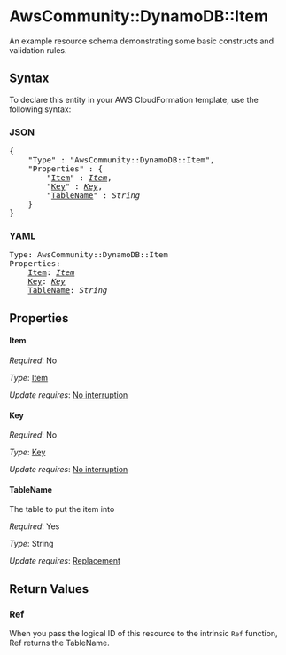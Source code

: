 # AwsCommunity::DynamoDB::Item

An example resource schema demonstrating some basic constructs and validation rules.

## Syntax

To declare this entity in your AWS CloudFormation template, use the following syntax:

### JSON

<pre>
{
    "Type" : "AwsCommunity::DynamoDB::Item",
    "Properties" : {
        "<a href="#item" title="Item">Item</a>" : <i><a href="item.md">Item</a></i>,
        "<a href="#key" title="Key">Key</a>" : <i><a href="key.md">Key</a></i>,
        "<a href="#tablename" title="TableName">TableName</a>" : <i>String</i>
    }
}
</pre>

### YAML

<pre>
Type: AwsCommunity::DynamoDB::Item
Properties:
    <a href="#item" title="Item">Item</a>: <i><a href="item.md">Item</a></i>
    <a href="#key" title="Key">Key</a>: <i><a href="key.md">Key</a></i>
    <a href="#tablename" title="TableName">TableName</a>: <i>String</i>
</pre>

## Properties

#### Item

_Required_: No

_Type_: <a href="item.md">Item</a>

_Update requires_: [No interruption](https://docs.aws.amazon.com/AWSCloudFormation/latest/UserGuide/using-cfn-updating-stacks-update-behaviors.html#update-no-interrupt)

#### Key

_Required_: No

_Type_: <a href="key.md">Key</a>

_Update requires_: [No interruption](https://docs.aws.amazon.com/AWSCloudFormation/latest/UserGuide/using-cfn-updating-stacks-update-behaviors.html#update-no-interrupt)

#### TableName

The table to put the item into

_Required_: Yes

_Type_: String

_Update requires_: [Replacement](https://docs.aws.amazon.com/AWSCloudFormation/latest/UserGuide/using-cfn-updating-stacks-update-behaviors.html#update-replacement)

## Return Values

### Ref

When you pass the logical ID of this resource to the intrinsic `Ref` function, Ref returns the TableName.
